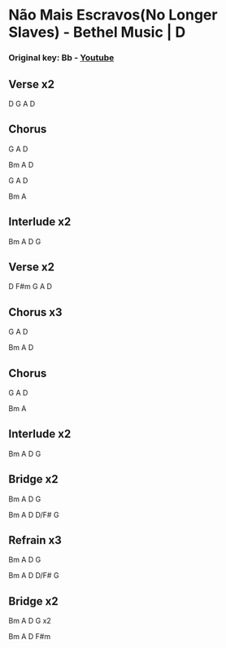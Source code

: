 # Não Mais Escravos(No Longer Slaves) - Bethel Music | D

### Original key: Bb - [Youtube](https://youtu.be/XxkNj5hcy5E?si=dDdYzny74uBCJB3x5Z9J8Q)

## Verse x2
D G A D

## Chorus
G A D

Bm A D

G A D

Bm A

## Interlude x2
Bm A D G

## Verse x2
D F#m G A D

## Chorus x3
G A D

Bm A D

## Chorus

G A D

Bm A

## Interlude x2
Bm A D G

## Bridge x2
Bm A D G

Bm A D D/F# G

## Refrain x3
Bm A D G

Bm A D D/F# G

## Bridge x2
Bm A D G x2

Bm A D F#m

